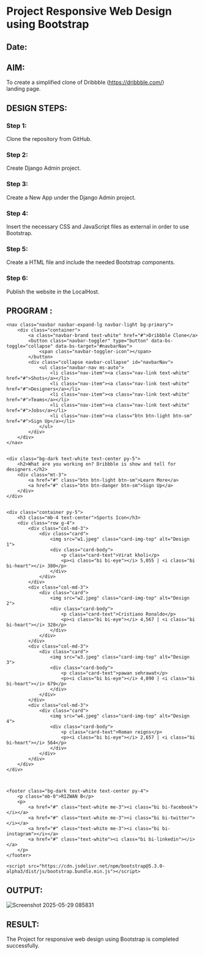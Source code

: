 # Project Responsive Web Design using Bootstrap
## Date:

## AIM:
To create a simplified clone of Dribbble (https://dribbble.com/) landing page.


## DESIGN STEPS:<!DOCTYPE html>


### Step 1:
Clone the repository from GitHub.

### Step 2:
Create Django Admin project.

### Step 3:
Create a New App under the Django Admin project.

### Step 4:
Insert the necessary CSS and JavaScript files as external in order to use Bootstrap.

### Step 5:
Create a HTML file and include the needed Bootstrap components.

### Step 6:
Publish the website in the LocalHost.

## PROGRAM :
```
<nav class="navbar navbar-expand-lg navbar-light bg-primary">
    <div class="container">
        <a class="navbar-brand text-white" href="#">Dribbble Clone</a>
        <button class="navbar-toggler" type="button" data-bs-toggle="collapse" data-bs-target="#navbarNav">
            <span class="navbar-toggler-icon"></span>
        </button>
        <div class="collapse navbar-collapse" id="navbarNav">
            <ul class="navbar-nav ms-auto">
                <li class="nav-item"><a class="nav-link text-white" href="#">Shots</a></li>
                <li class="nav-item"><a class="nav-link text-white" href="#">Designers</a></li>
                <li class="nav-item"><a class="nav-link text-white" href="#">Teams</a></li>
                <li class="nav-item"><a class="nav-link text-white" href="#">Jobs</a></li>
                <li class="nav-item"><a class="btn btn-light btn-sm" href="#">Sign Up</a></li>
            </ul>
        </div>
    </div>
</nav>


<div class="bg-dark text-white text-center py-5">
    <h2>What are you working on? Dribbble is show and tell for designers.</h2>
    <div class="mt-3">
        <a href="#" class="btn btn-light btn-sm">Learn More</a>
        <a href="#" class="btn btn-danger btn-sm">Sign Up</a>
    </div>
</div>


<div class="container py-5">
    <h3 class="mb-4 text-center">Sports Icon</h3>
    <div class="row g-4">
        <div class="col-md-3">
            <div class="card">
                <img src="w1.jpeg" class="card-img-top" alt="Design 1">
                <div class="card-body">
                    <p class="card-text">Virat kholi</p>
                    <p><i class="bi bi-eye"></i> 5,055 | <i class="bi bi-heart"></i> 380</p>
                </div>
            </div>
        </div>
        <div class="col-md-3">
            <div class="card">
                <img src="w2.jpeg" class="card-img-top" alt="Design 2">
                <div class="card-body">
                    <p class="card-text">Cristiano Ronaldo</p>
                    <p><i class="bi bi-eye"></i> 4,567 | <i class="bi bi-heart"></i> 328</p>
                </div>
            </div>
        </div>
        <div class="col-md-3">
            <div class="card">
                <img src="w3.jpeg" class="card-img-top" alt="Design 3">
                <div class="card-body">
                    <p class="card-text">pawan sehrawat</p>
                    <p><i class="bi bi-eye"></i> 4,890 | <i class="bi bi-heart"></i> 679</p>
                </div>
            </div>
        </div>
        <div class="col-md-3">
            <div class="card">
                <img src="w4.jpeg" class="card-img-top" alt="Design 4">
                <div class="card-body">
                    <p class="card-text">Roman reigns</p>
                    <p><i class="bi bi-eye"></i> 2,657 | <i class="bi bi-heart"></i> 564</p>
                </div>
            </div>
        </div>
    </div>
</div>



<footer class="bg-dark text-white text-center py-4">
    <p class="mb-0">RIZWAN B</p>
    <p>
        <a href="#" class="text-white me-3"><i class="bi bi-facebook"></i></a>
        <a href="#" class="text-white me-3"><i class="bi bi-twitter"></i></a>
        <a href="#" class="text-white me-3"><i class="bi bi-instagram"></i></a>
        <a href="#" class="text-white"><i class="bi bi-linkedin"></i></a>
    </p>
</footer>

<script src="https://cdn.jsdelivr.net/npm/bootstrap@5.3.0-alpha3/dist/js/bootstrap.bundle.min.js"></script>
```
## OUTPUT:
![Screenshot 2025-05-29 085831](https://github.com/user-attachments/assets/11ee94a8-b1c9-4400-b46a-ea88a7451515)


## RESULT:
The Project for responsive web design using Bootstrap is completed successfully.
